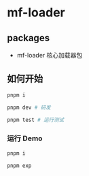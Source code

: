 # mf-loader

## packages

- mf-loader 核心加载器包

## 如何开始

```bash
pnpm i

pnpm dev # 研发

pnpm test # 运行测试
```

### 运行 Demo

```bash
pnpm i

pnpm exp
```
